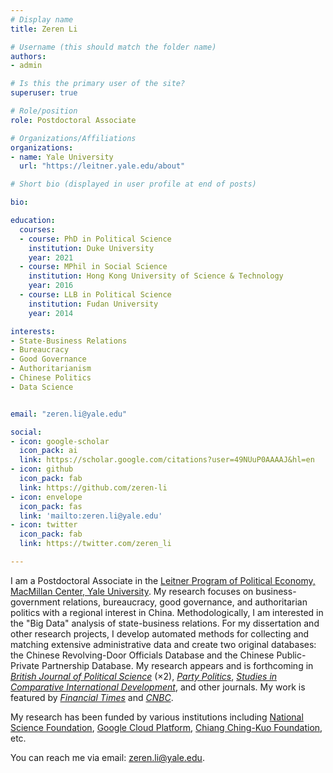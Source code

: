 ```yaml
---
# Display name
title: Zeren Li

# Username (this should match the folder name)
authors:
- admin

# Is this the primary user of the site?
superuser: true

# Role/position
role: Postdoctoral Associate

# Organizations/Affiliations
organizations:
- name: Yale University
  url: "https://leitner.yale.edu/about"

# Short bio (displayed in user profile at end of posts)

bio: 

education:
  courses:
  - course: PhD in Political Science 
    institution: Duke University
    year: 2021
  - course: MPhil in Social Science
    institution: Hong Kong University of Science & Technology
    year: 2016
  - course: LLB in Political Science
    institution: Fudan University
    year: 2014

interests:
- State-Business Relations
- Bureaucracy
- Good Governance
- Authoritarianism
- Chinese Politics
- Data Science


email: "zeren.li@yale.edu"

social:
- icon: google-scholar
  icon_pack: ai
  link: https://scholar.google.com/citations?user=49NUuP0AAAAJ&hl=en
- icon: github
  icon_pack: fab
  link: https://github.com/zeren-li
- icon: envelope
  icon_pack: fas
  link: 'mailto:zeren.li@yale.edu'
- icon: twitter
  icon_pack: fab
  link: https://twitter.com/zeren_li

---
```


I am a Postdoctoral Associate in the [Leitner Program of Political Economy, MacMillan Center, Yale University](https://leitner.yale.edu/). My research focuses on business-government relations, bureaucracy, good governance, and authoritarian politics with a regional interest in China. Methodologically, I am interested in the "Big Data" analysis of state-business relations. For my dissertation and other research projects, I develop automated methods for collecting and matching extensive administrative data and create two original databases: the Chinese Revolving-Door Officials Database and the Chinese Public-Private Partnership Database. My research appears and is forthcoming in [*British Journal of Political Science*](https://www.cambridge.org/core/journals/british-journal-of-political-science) ($\times$2), [*Party Politics*](https://journals.sagepub.com/home/ppq), [*Studies in Comparative International Development*](https://www.springer.com/journal/12116), and other journals. My work is featured by [*Financial Times*](https://www.ft.com/content/71daa106-259e-4dc2-b267-b0289177de1f) and [*CNBC*](https://www.cnbc.com/2021/08/19/lobbying-china-firms-cant-influence-government-like-us-companies-do.html).


My research has been funded by various institutions including [National Science Foundation](https://politicalsciencenow.com/meet-zeren-li-2020-apsa-doctoral-dissertation-research-improvement-grantee/), [Google Cloud Platform](https://cloud.google.com/), [Chiang Ching-Kuo Foundation](http://cckf.org/en/news/2020060103), etc.

You can reach me via email: [zeren.li@yale.edu](mailto:zeren.li@yale.edu).


